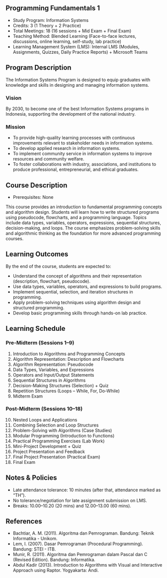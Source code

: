## Programming Fundamentals 1

- Study Program: Information Systems
- Credits: 3 (1 Theory + 2 Practice)
- Total Meetings: 18 (16 sessions + Mid Exam + Final Exam)
- Teaching Method: Blended Learning (Face-to-face lectures, discussions, online learning, self-study, lab practice)
- Learning Management System (LMS): Internal LMS (Modules, Assignments, Quizzes, Daily Practice Reports) + Microsoft Teams

## Program Description

The Information Systems Program is designed to equip graduates with knowledge and skills in designing and managing information systems.

### Vision

By 2030, to become one of the best Information Systems programs in Indonesia, supporting the development of the national industry.

### Mission

- To provide high-quality learning processes with continuous improvements relevant to stakeholder needs in information systems.
- To develop applied research in information systems.
- To implement community service in information systems to improve resources and community welfare.
- To foster collaborations with industry, associations, and institutions to produce professional, entrepreneurial, and ethical graduates.

## Course Description

- Prerequisites: None

This course provides an introduction to fundamental programming concepts and algorithm design. Students will learn how to write structured programs using pseudocode, flowcharts, and a programming language. Topics include data types, variables, operators, expressions, sequential structures, decision-making, and loops. The course emphasizes problem-solving skills and algorithmic thinking as the foundation for more advanced programming courses.

## Learning Outcomes

By the end of the course, students are expected to:
- Understand the concept of algorithms and their representation (description, flowchart, pseudocode).
- Use data types, variables, operators, and expressions to build programs.
- Implement sequential, selection, and iteration structures in programming.
- Apply problem-solving techniques using algorithm design and structured programming.
- Develop basic programming skills through hands-on lab practice.

## Learning Schedule

### Pre-Midterm (Sessions 1–9)

1. Introduction to Algorithms and Programming Concepts
2. Algorithm Representation: Description and Flowcharts
3. Algorithm Representation: Pseudocode
4. Data Types, Variables, and Expressions
5. Operators and Input/Output Statements
6. Sequential Structures in Algorithms
7. Decision-Making Structures (Selection) + Quiz
8. Repetition Structures (Loops – While, For, Do-While)
9. Midterm Exam

### Post-Midterm (Sessions 10–18)

10. Nested Loops and Applications
11. Combining Selection and Loop Structures
12. Problem-Solving with Algorithms (Case Studies)
13. Modular Programming (Introduction to Functions)
14. Practical Programming Exercises (Lab Work)
15. Mini-Project Development + Quiz
16. Project Presentation and Feedback
17. Final Project Presentation (Practical Exam)
18. Final Exam

## Notes & Policies

- Late attendance tolerance: 10 minutes (after that, attendance marked as “TH”).
- No tolerance/negotiation for late assignment submission on LMS.
- Breaks: 10.00–10.20 (20 mins) and 12.00–13.00 (60 mins).

## References

- Bachtiar, A. M. (2011). Algoritma dan Pemrograman. Bandung: Teknik Informatika - Unikom.
- Lem, I. (2007). Dasar Pemrograman (Procedural Programming). Bandung: STEI - ITB.
- Munir, R. (2011). Algoritma dan Pemrograman dalam Pascal dan C (Revised Edition). Bandung: Informatika.
- Abdul Kadir (2013). Introduction to Algorithms with Visual and Interactive Approach using Raptor. Yogyakarta: Andi.
